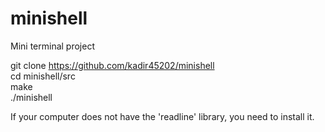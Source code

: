 # minishell
Mini terminal project

git clone https://github.com/kadir45202/minishell   
cd minishell/src  
make  
./minishell

If your computer does not have the 'readline' library, you need to install it.
